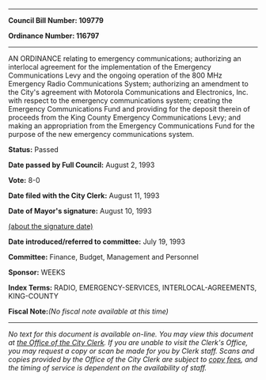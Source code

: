 

********

**Council Bill Number: 109779**
   
**Ordinance Number: 116797**
********

 AN ORDINANCE relating to emergency communications; authorizing an interlocal agreement for the implementation of the Emergency Communications Levy and the ongoing operation of the 800 MHz Emergency Radio Communications System; authorizing an amendment to the City's agreement with Motorola Communications and Electronics, Inc. with respect to the emergency communications system; creating the Emergency Communications Fund and providing for the deposit therein of proceeds from the King County Emergency Communications Levy; and making an appropriation from the Emergency Communications Fund for the purpose of the new emergency communications system.

**Status:** Passed
   
**Date passed by Full Council:** August 2, 1993
   
**Vote:** 8-0
   
**Date filed with the City Clerk:** August 11, 1993
   
**Date of Mayor's signature:** August 10, 1993
   
[(about the signature date)](/~public/approvaldate.htm)
   
   
   
**Date introduced/referred to committee:** July 19, 1993
   
**Committee:** Finance, Budget, Management and Personnel
   
**Sponsor:** WEEKS
   
   
**Index Terms:** RADIO, EMERGENCY-SERVICES, INTERLOCAL-AGREEMENTS, KING-COUNTY

**Fiscal Note:**_(No fiscal note available at this time)_
********

_No text for this document is available on-line. You may view this document at [the Office of the City Clerk](http://www.seattle.gov/leg/clerk/contactUs.htm). If you are unable to visit the Clerk's Office, you may request a copy or scan be made for you by Clerk staff. Scans and copies provided by the Office of the City Clerk are subject to [copy fees](http://clerk.seattle.gov/~public/clerkfees.htm), and the timing of service is dependent on the availability of staff._

